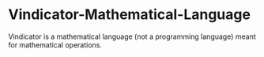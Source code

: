 # Vindicator-Mathematical-Language
Vindicator is a mathematical language (not a programming language) meant for mathematical operations.
